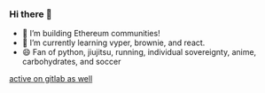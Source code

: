 ### Hi there 👋

- 🔭 I’m building Ethereum communities!
- 🌱 I’m currently learning vyper, brownie, and react.
- 😄 Fan of python, jiujitsu, running, individual sovereignty, anime, carbohydrates, and soccer


[active on gitlab as well](https://gitlab.com/stackaccount1)

<!--
**stackaccount1/stackaccount1** is a ✨ _special_ ✨ repository because its `README.md` (this file) appears on your GitHub profile.

Here are some ideas to get you started:

- 🔭 I’m currently working on ...
- 🌱 I’m currently learning ...
- 👯 I’m looking to collaborate on ...
- 🤔 I’m looking for help with ...
- 💬 Ask me about ...
- 📫 How to reach me: ...
- 😄 Pronouns: ...
- ⚡ Fun fact: ...
-->
